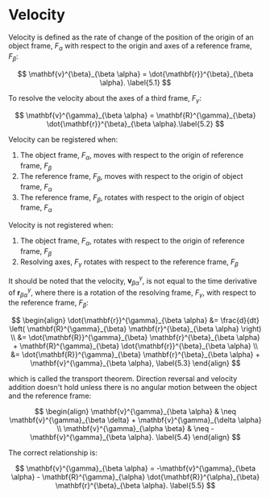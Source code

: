 # Velocity

Velocity is defined as the rate of change of the position of the origin of an object frame, $F_\alpha$ with respect to the origin and axes of a reference frame, $F_\beta$:

$$
\mathbf{v}^{\beta}_{\beta \alpha} = \dot{\mathbf{r}}^{\beta}_{\beta \alpha}. \label{5.1}
$$

To resolve the velocity about the axes of a third frame, $F_\gamma$:

$$
\mathbf{v}^{\gamma}_{\beta \alpha} = \mathbf{R}^{\gamma}_{\beta} \dot{\mathbf{r}}^{\beta}_{\beta \alpha}.\label{5.2}
$$

Velocity can be registered when:

1. The object frame, $F_\alpha$, moves with respect to the origin of reference frame, $F_\beta$
2. The reference frame, $F_\beta$, moves with respect to the origin of object frame, $F_\alpha$
3. The reference frame, $F_\beta$, rotates with respect to the origin of object frame, $F_\alpha$

Velocity is not registered when:

1. The object frame, $F_\alpha$, rotates with respect to the origin of reference frame, $F_\beta$
2. Resolving axes, $F_\gamma$ rotates with respect to the reference frame, $F_\beta$


It should be noted that the velocity, $\mathbf{v}^{\gamma}_{\beta \alpha}$, is not equal to the time derivative of $\mathbf{r}^{\gamma}_{\beta \alpha}$, where there is a 
rotation of the resolving frame, $F_\gamma$, with respect to the reference frame, $F_\beta$:

$$
\begin{align}
\dot{\mathbf{r}}^{\gamma}_{\beta \alpha} &= \frac{d}{dt} \left( \mathbf{R}^{\gamma}_{\beta} \mathbf{r}^{\beta}_{\beta \alpha} \right) \\
&= \dot{\mathbf{R}}^{\gamma}_{\beta} \mathbf{r}^{\beta}_{\beta \alpha} + \mathbf{R}^{\gamma}_{\beta} \dot{\mathbf{r}}^{\beta}_{\beta \alpha} \\
&= \dot{\mathbf{R}}^{\gamma}_{\beta} \mathbf{r}^{\beta}_{\beta \alpha} + \mathbf{v}^{\gamma}_{\beta \alpha}, \label{5.3}
\end{align}
$$

which is called the transport theorem. Direction reversal and velocity addition doesn't hold unless there is no angular motion between the object and the reference frame:

$$
\begin{align}
\mathbf{v}^{\gamma}_{\beta \alpha} & \neq \mathbf{v}^{\gamma}_{\beta \delta} + \mathbf{v}^{\gamma}_{\delta \alpha} \\
\mathbf{v}^{\gamma}_{\alpha \beta} & \neq - \mathbf{v}^{\gamma}_{\beta \alpha}.  \label{5.4}
\end{align}
$$

The correct relationship is:

$$
\mathbf{v}^{\gamma}_{\beta \alpha} = -\mathbf{v}^{\gamma}_{\beta \alpha} - \mathbf{R}^{\gamma}_{\alpha} \dot{\mathbf{R}}^{\alpha}_{\beta} \mathbf{r}^{\beta}_{\beta \alpha}. \label{5.5}
$$

